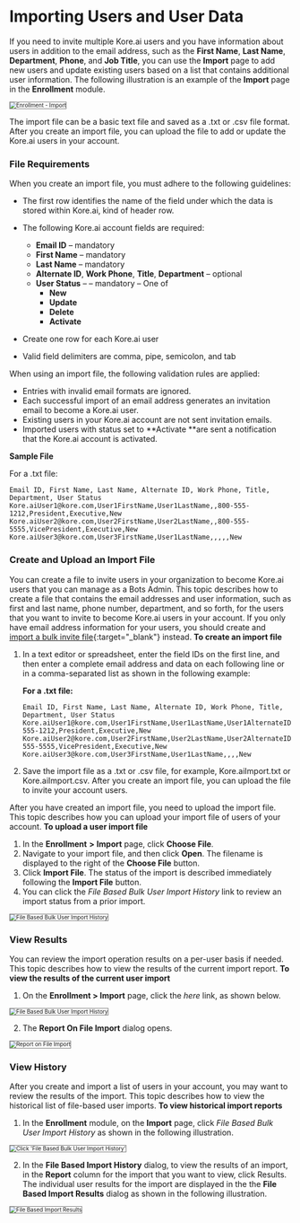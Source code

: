 # Importing Users and User Data

If you need to invite multiple Kore.ai users and you have information about users in addition to the email address, such as the **First Name**, **Last Name**, **Department**, **Phone**, and **Job Title**, you can use the **Import** page to add new users and update existing users based on a list that contains additional user information. The following illustration is an example of the **Import** page in the **Enrollment** module.

<img src="../images/importing-users-and-user-data-img1.png" alt="Enrollment - Import" title="Enrollment - Import" style="border: 1px solid gray;zoom:70%;"/>

The import file can be a basic text file and saved as a .txt or .csv file format. After you create an import file, you can upload the file to add or update the Kore.ai users in your account.


### File Requirements

When you create an import file, you must adhere to the following guidelines:

* The first row identifies the name of the field under which the data is stored within Kore.ai, kind of header row.
* The following Kore.ai account fields are required:
    * **Email ID** – mandatory
    * **First Name** – mandatory
    * **Last Name** – mandatory
    * **Alternate ID**, **Work Phone**, **Title**, **Department** – optional
    * **User Status** – – mandatory – One of
        * **New**
        * **Update**
        * **Delete**
        * **Activate**

* Create one row for each Kore.ai user
* Valid field delimiters are comma, pipe, semicolon, and tab

When using an import file, the following validation rules are applied:

* Entries with invalid email formats are ignored.
* Each successful import of an email address generates an invitation email to become a Kore.ai user.
* Existing users in your Kore.ai account are not sent invitation emails.
* Imported users with status set to **Activate **are sent a notification that the Kore.ai account is activated.

**Sample File**

For a .txt file:
```
Email ID, First Name, Last Name, Alternate ID, Work Phone, Title, Department, User Status
Kore.aiUser1@kore.com,User1FirstName,User1LastName,,800-555-1212,President,Executive,New
Kore.aiUser2@kore.com,User2FirstName,User2LastName,,800-555-5555,VicePresident,Executive,New
Kore.aiUser3@kore.com,User3FirstName,User1LastName,,,,,New
```


### Create and Upload an Import File

You can create a file to invite users in your organization to become Kore.ai users that you can manage as a Bots Admin. This topic describes how to create a file that contains the email addresses and user information, such as first and last name, phone number, department, and so forth, for the users that you want to invite to become Kore.ai users in your account. If you only have email address information for your users, you should create and [import a bulk invite file](../enrolling-many-users/){:target="_blank"} instead. **To create an import file**

1. In a text editor or spreadsheet, enter the field IDs on the first line, and then enter a complete email address and data on each following line or in a comma-separated list as shown in the following example:  
  
    **For a .txt file:**
    ```
    Email ID, First Name, Last Name, Alternate ID, Work Phone, Title, Department, User Status
    Kore.aiUser1@kore.com,User1FirstName,User1LastName,User1AlternateID,800-555-1212,President,Executive,New
    Kore.aiUser2@kore.com,User2FirstName,User2LastName,User2AlternateID,800-555-5555,VicePresident,Executive,New
    Kore.aiUser3@kore.com,User3FirstName,User1LastName,,,,New
    ```

2. Save the import file as a .txt or .csv file, for example, Kore.aiImport.txt or Kore.aiImport.csv. After you create an import file, you can upload the file to invite your account users.

After you have created an import file, you need to upload the import file. This topic describes how you can upload your import file of users of your account. **To upload a user import file**



1. In the **Enrollment** **>** **Import** page, click **Choose File**.
2. Navigate to your import file, and then click **Open**. The filename is displayed to the right of the **Choose File** button.
3. Click **Import File**. The status of the import is described immediately following the **Import File** button.
4. You can click the _File Based Bulk User Import History_ link to review an import status from a prior import.  
<img src="../images/importing-users-and-user-data-img2.png" alt="File Based Bulk User Import History" title="File Based Bulk User Import History" style="border: 1px solid gray;zoom:70%;"/>


### View Results

You can review the import operation results on a per-user basis if needed. This topic describes how to view the results of the current import report. **To view the results of the current user import**

1. On the **Enrollment > Import** page, click the _here_ link, as shown below.  
<img src="../images/importing-users-and-user-data-img3.png" alt="File Based Bulk User Import History" title="File Based Bulk User Import History" style="border: 1px solid gray;zoom:70%;"/>

2. The **Report On File Import** dialog opens.  
<img src="../images/importing-users-and-user-data-img4.png" alt="Report on File Import" title="Report on File Import" style="border: 1px solid gray;zoom:70%;"/>


### View History

After you create and import a list of users in your account, you may want to review the results of the import. This topic describes how to view the historical list of file-based user imports. **To view historical import reports**

1. In the **Enrollment** module, on the **Import** page, click _File Based Bulk User Import History_ as shown in the following illustration.  
<img src="../images/importing-users-and-user-data-img5.png" alt="Click 'File Based Bulk User Import History'" title="Click 'File Based Bulk User Import History'" style="border: 1px solid gray;zoom:70%;"/>

2. In the **File Based Import History** dialog, to view the results of an import, in the **Report** column for the import that you want to view, click Results. The individual user results for the import are displayed in the the **File Based Import Results** dialog as shown in the following illustration.  
<img src="../images/importing-users-and-user-data-img6.png" alt="File Based Import Results" title="File Based Import Results" style="border: 1px solid gray;zoom:70%;"/>